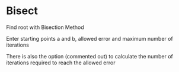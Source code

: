 # Bisect
Find root with Bisection Method

Enter starting points a and b, allowed error and maximum number of iterations

There is also the option (commented out) to calculate the number of iterations required to reach the allowed error
